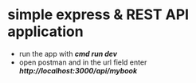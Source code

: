 # simple express & REST API application
* run the app with ***cmd run dev***
* open postman and in the url field enter ***http://localhost:3000/api/mybook***
